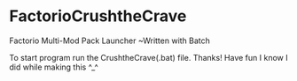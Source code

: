 # FactorioCrushtheCrave
Factorio Multi-Mod Pack Launcher ~Written with Batch


To start program run the CrushtheCrave(.bat) file. Thanks! Have fun I know I did while making this ^_^
